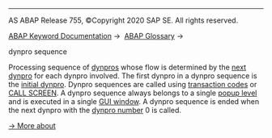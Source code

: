   

* * *

AS ABAP Release 755, ©Copyright 2020 SAP SE. All rights reserved.

[ABAP Keyword Documentation](javascript:call_link\('abenabap.htm'\)) →  [ABAP Glossary](javascript:call_link\('abenabap_glossary.htm'\)) → 

dynpro sequence

Processing sequence of [dynpros](javascript:call_link\('abendynpro_glosry.htm'\) "Glossary Entry") whose flow is determined by the [next dynpro](javascript:call_link\('abennext_dynpro_glosry.htm'\) "Glossary Entry") for each dynpro involved. The first dynpro in a dynpro sequence is the [initial dynpro](javascript:call_link\('abeninitial_dynpro_glosry.htm'\) "Glossary Entry"). Dynpro sequences are called using [transaction codes](javascript:call_link\('abentransaction_code_glosry.htm'\) "Glossary Entry") or [CALL SCREEN](javascript:call_link\('abapcall_screen.htm'\)). A dynpro sequence always belongs to a single [popup level](javascript:call_link\('abenpop-up_level_glosry.htm'\) "Glossary Entry") and is executed in a single [GUI window](javascript:call_link\('abengui_window_glosry.htm'\) "Glossary Entry"). A dynpro sequence is ended when the next dynpro with the [dynpro number](javascript:call_link\('abendynpro_number_glosry.htm'\) "Glossary Entry") 0 is called.

[→ More about](javascript:call_link\('abenabap_dynpros_processing.htm'\))